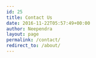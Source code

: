 ```yaml
---
id: 25
title: Contact Us
date: 2016-11-22T05:57:49+00:00
author: Neependra
layout: page
permalink: /contact/
redirect_to: /about/
---
```


<div class="container-fluid">
<div class="typeform-widget" data-url="https://cloudyuga.typeform.com/to/pUY7fb" style=" height: 700px;overflow:hidden;" > </div> <script> (function() { var qs,js,q,s,d=document, gi=d.getElementById, ce=d.createElement, gt=d.getElementsByTagName, id="typef_orm", b="https://embed.typeform.com/"; if(!gi.call(d,id)) { js=ce.call(d,"script"); js.id=id; js.src=b+"embed.js"; q=gt.call(d,"script")[0]; q.parentNode.insertBefore(js,q) } })() </script>
</div>



   